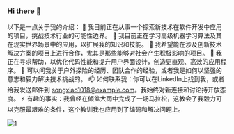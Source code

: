 ### Hi there 👋

以下是一点关于我的介绍：
🔭 我目前正在从事一个探索新技术在软件开发中应用的项目，挑战技术行业的可能性边界。
🌱 我目前正在学习高级机器学习算法及其在现实世界场景中的应用，以扩展我的知识和技能。
👯 我希望能在涉及创新技术解决方案的项目上进行合作，尤其是那些能够对社会产生积极影响的项目。
🤔 我正在寻求帮助，以优化代码性能和提升用户界面设计，创造更直观、高效的应用程序。
💬 可以问我关于户外探险的经历、团队合作的经验，或者我是如何以坚强的意志和毅力解决技术挑战的。
📫 如何联系我：你可以在LinkedIn上找到我，或者给我发送邮件到 songxiao1018@example.com。我始终对新连接和讨论持开放态度。
⚡ 有趣的事实：我曾经在倾盆大雨中完成了一场马拉松，这教会了我毅力可以克服最艰难的条件，这个教训我也应用到了编码和解决问题上。

![1](https://github-readme-stats.vercel.app/api/?username=songxiao1018&show_icons=true&title_color=fff&icon_color=79ff97&text_color=9f9f9f&bg_color=151515)


<!--
![2](https://snakegithub.pages.dev/github-contribution-grid-snake.svg)
-->
